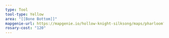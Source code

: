 ```yaml
---
type: Tool
tool-type: Yellow
area: "[[Bone Bottom]]"
mapgenie-url: https://mapgenie.io/hollow-knight-silksong/maps/pharloom?locationIds=477841
rosary-cost: "120"
---
```

